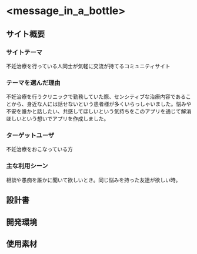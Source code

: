 # <message_in_a_bottle>

## サイト概要
### サイトテーマ
不妊治療を行っている人同士が気軽に交流が持てるコミュニティサイト

### テーマを選んだ理由
不妊治療を行うクリニックで勤務していた際、センシティブな治療内容であることから、身近な人には話せないという患者様が多くいらっしゃいました。悩みや不安を誰かと話したい、共感してほしいという気持ちをこのアプリを通じて解消ほしいという想いでアプリを作成しました。

### ターゲットユーザ
不妊治療をおこなっている方

### 主な利用シーン
相談や愚痴を誰かに聞いて欲しいとき。同じ悩みを持った友達が欲しい時。

## 設計書

## 開発環境


## 使用素材
